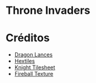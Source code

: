 # Throne Invaders

# Créditos
- [Dragon Lances](https://opengameart.org/content/dragon-lances)
- [Hextiles](https://cuddlyclover.itch.io/fantasy-hex-tiles/download/eyJleHBpcmVzIjoxNjU4NzkwNTMzLCJpZCI6MTA5MTYwfQ%3d%3d.QaIs6Ufk8jl7J6RgqgcpGpyO9z4%3d)
- [Knight Tilesheet](https://sanderfrenken.github.io/Universal-LPC-Spritesheet-Character-Generator/#?body=Skeleton_beige&sex=male&shadow=none&wound_arm=none&hair=Bedhead_raven&headcover=none&facial=none&eyepatch=none&earring=Earring_gold&neck=none&jacket=none&clothes=Sleeveless_white&apron=none&vest=none&weapon=Thrust_oversize_(attack_only)_1&ammo=none&ears=Big_ears_dark)
- [Fireball Texture](https://tenor.com/view/fire-fireball-8bit-gif-14681886)
